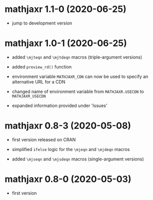 # mathjaxr 1.1-0 (2020-06-25)

* jump to development version

# mathjaxr 1.0-1 (2020-06-25)

* added `\mjteqn` and `\mjtdeqn` macros (triple-argument versions)

* added `preview_rd()` function

* environment variable `MATHJAXR_CDN` can now be used to specify an alternative URL for a CDN

* changed name of environment variable from `MATHJAXR.USECDN` to `MATHJAXR_USECDN`

* expanded information provided under 'Issues'

# mathjaxr 0.8-3 (2020-05-08)

* first version released on CRAN

* simplified `ifelse` logic for the `\mjeqn` and `\mjdeqn` macros

* added `\mjseqn` and `\mjsdeqn` macros (single-argument versions)

# mathjaxr 0.8-0 (2020-05-03)

* first version
